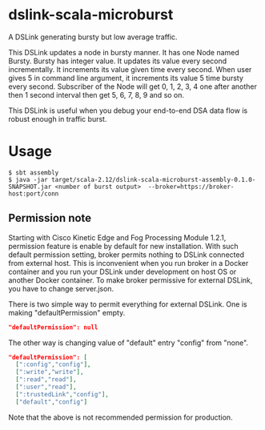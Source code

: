 # dslink-scala-microburst
A DSLink generating bursty but low average traffic.

This DSLink updates a node in bursty manner.  It has one Node named Bursty.  Bursty has integer value.
It updates its value every second incrementally.  It increments its value given time every second.
When user gives 5 in command line argument, it increments its value 5 time bursty every second.
Subscriber of the Node will get 0, 1, 2, 3, 4 one after another then 1 second interval then get 5, 6, 7, 8, 9
and so on.

This DSLink is useful when you debug your end-to-end DSA data flow is robust enough in traffic burst.


# Usage

```shell-session
$ sbt assembly
$ java -jar target/scala-2.12/dslink-scala-microburst-assembly-0.1.0-SNAPSHOT.jar <number of burst output>  --broker=https://broker-host:port/conn
```

## Permission note

Starting with Cisco Kinetic Edge and Fog Processing Module 1.2.1, permission feature is enable by default for new
installation.  With such default permission setting, broker permits nothing to DSLink connected from external host.
This is inconvenient when you run broker in a Docker container and you run your DSLink under development on host OS or
another Docker container.  To make broker permissive for external DSLink, you have to change server.json.

There is two simple way to permit everything for external DSLink.  One is making "defaultPermission" empty.

```json
"defaultPermission": null
```

The other way is changing value of "default" entry "config" from "none".

```json
"defaultPermission": [
  [":config","config"],
  [":write","write"],
  [":read","read"],
  [":user","read"],
  [":trustedLink","config"],
  ["default","config"]
```

Note that the above is not recommended permission for production.
